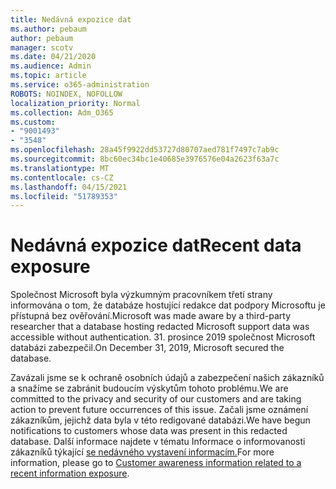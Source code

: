 ```yaml
---
title: Nedávná expozice dat
ms.author: pebaum
author: pebaum
manager: scotv
ms.date: 04/21/2020
ms.audience: Admin
ms.topic: article
ms.service: o365-administration
ROBOTS: NOINDEX, NOFOLLOW
localization_priority: Normal
ms.collection: Adm_O365
ms.custom:
- "9001493"
- "3548"
ms.openlocfilehash: 28a45f9922dd53727d80707aed781f7497c7ab9c
ms.sourcegitcommit: 8bc60ec34bc1e40685e3976576e04a2623f63a7c
ms.translationtype: MT
ms.contentlocale: cs-CZ
ms.lasthandoff: 04/15/2021
ms.locfileid: "51789353"
---
```

# <a name="recent-data-exposure"></a><span data-ttu-id="6c397-102">Nedávná expozice dat</span><span class="sxs-lookup"><span data-stu-id="6c397-102">Recent data exposure</span></span>

<span data-ttu-id="6c397-103">Společnost Microsoft byla výzkumným pracovníkem třetí strany informována o tom, že databáze hostující redakce dat podpory Microsoftu je přístupná bez ověřování.</span><span class="sxs-lookup"><span data-stu-id="6c397-103">Microsoft was made aware by a third-party researcher that a database hosting redacted Microsoft support data was accessible without authentication.</span></span> <span data-ttu-id="6c397-104">31. prosince 2019 společnost Microsoft databázi zabezpečil.</span><span class="sxs-lookup"><span data-stu-id="6c397-104">On December 31, 2019, Microsoft secured the database.</span></span>

<span data-ttu-id="6c397-105">Zavázali jsme se k ochraně osobních údajů a zabezpečení našich zákazníků a snažíme se zabránit budoucím výskytům tohoto problému.</span><span class="sxs-lookup"><span data-stu-id="6c397-105">We are committed to the privacy and security of our customers and are taking action to prevent future occurrences of this issue.</span></span> <span data-ttu-id="6c397-106">Začali jsme oznámení zákazníkům, jejichž data byla v této redigované databázi.</span><span class="sxs-lookup"><span data-stu-id="6c397-106">We have begun notifications to customers whose data was present in this redacted database.</span></span> <span data-ttu-id="6c397-107">Další informace najdete v tématu Informace o informovanosti zákazníků týkající [se nedávného vystavení informacím.](https://aka.ms/privacyinfo)</span><span class="sxs-lookup"><span data-stu-id="6c397-107">For more information, please go to [Customer awareness information related to a recent information exposure](https://aka.ms/privacyinfo).</span></span>
